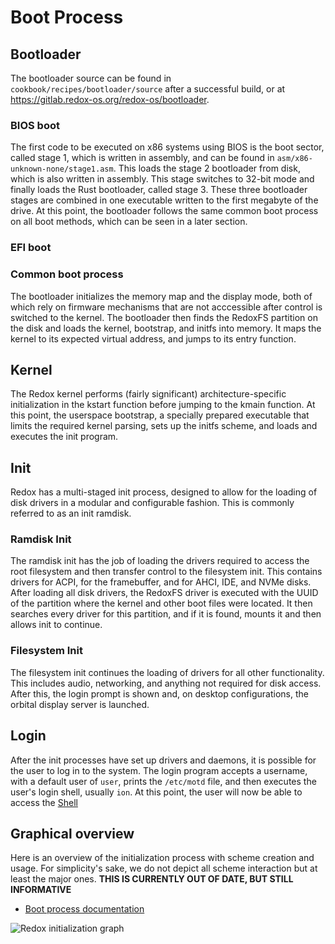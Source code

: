 # Boot Process

## Bootloader

The bootloader source can be found in `cookbook/recipes/bootloader/source` after a successful build, or at https://gitlab.redox-os.org/redox-os/bootloader.

### BIOS boot

The first code to be executed on x86 systems using BIOS is the boot sector, called stage 1, which is written in assembly, and can be found in `asm/x86-unknown-none/stage1.asm`. This loads the stage 2 bootloader from disk, which is also written in assembly. This stage switches to 32-bit mode and finally loads the Rust bootloader, called stage 3. These three bootloader stages are combined in one executable written to the first megabyte of the drive. At this point, the bootloader follows the same common boot process on all boot methods, which can be seen in a later section.

### EFI boot

### Common boot process

The bootloader initializes the memory map and the display mode, both of which rely on firmware mechanisms that are not acccessible after control is switched to the kernel. The bootloader then finds the RedoxFS partition on the disk and loads the kernel, bootstrap, and initfs into memory. It maps the kernel to its expected virtual address, and jumps to its entry function.

## Kernel

The Redox kernel performs (fairly significant) architecture-specific initialization in the kstart function before jumping to the kmain function. At this point, the userspace bootstrap, a specially prepared executable that limits the required kernel parsing, sets up the initfs scheme, and loads and executes the init program.

## Init

Redox has a multi-staged init process, designed to allow for the loading of disk drivers in a modular and configurable fashion. This is commonly referred to as an init ramdisk.

### Ramdisk Init

The ramdisk init has the job of loading the drivers required to access the root filesystem and then transfer control to the filesystem init. This contains drivers for ACPI, for the framebuffer, and for AHCI, IDE, and NVMe disks. After loading all disk drivers, the RedoxFS driver is executed with the UUID of the partition where the kernel and other boot files were located. It then searches every driver for this partition, and if it is found, mounts it and then allows init to continue.

### Filesystem Init

The filesystem init continues the loading of drivers for all other functionality. This includes audio, networking, and anything not required for disk access. After this, the login prompt is shown and, on desktop configurations, the orbital display server is launched.

## Login

After the init processes have set up drivers and daemons, it is possible for the user to log in to the system. The login program accepts a username, with a default user of `user`, prints the `/etc/motd` file, and then executes the user's login shell, usually `ion`. At this point, the user will now be able to access the [Shell](./ch06-03-shell.md)

## Graphical overview

Here is an overview of the initialization process with scheme creation and usage. For simplicity's sake, we do not depict all scheme interaction but at least the major ones. **THIS IS CURRENTLY OUT OF DATE, BUT STILL INFORMATIVE**

- [Boot process documentation](https://wiki.osdev.org/Boot_Sequence)

![Redox initialization graph](./assets/init.svg "Redox initialization graph")
